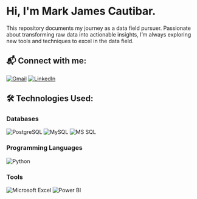 # Hi, I'm Mark James Cautibar.

This repository documents my journey as a data field pursuer. Passionate about transforming raw data into actionable insights, I’m always exploring new tools and techniques to excel in the data field.

## 📬 Connect with me:

[![Gmail](https://img.shields.io/badge/-Gmail-D14836?style=for-the-badge&logo=Gmail&logoColor=white)](mailto:your-email@gmail.com)
[![LinkedIn](https://img.shields.io/badge/-LinkedIn-0077B5?style=for-the-badge&logo=LinkedIn&logoColor=white)](https://www.linkedin.com/in/your-linkedin-profile)

## 🛠️ Technologies Used:

### Databases
![PostgreSQL](https://img.shields.io/badge/-PostgreSQL-336791?style=flat-square&logo=PostgreSQL&logoColor=white)
![MySQL](https://img.shields.io/badge/-MySQL-00758F?style=flat-square&logo=MySQL&logoColor=white)
![MS SQL](https://img.shields.io/badge/-MS%20SQL-CC2927?style=flat-square&logo=microsoft-sql-server&logoColor=white)

### Programming Languages
![Python](https://img.shields.io/badge/-Python-3776AB?style=flat-square&logo=Python&logoColor=white)

### Tools
![Microsoft Excel](https://img.shields.io/badge/-Microsoft%20Excel-217346?style=flat-square&logo=Microsoft%20Excel&logoColor=white)
![Power BI](https://img.shields.io/badge/-Power%20BI-F2C811?style=flat-square&logo=Power-BI&logoColor=black)


